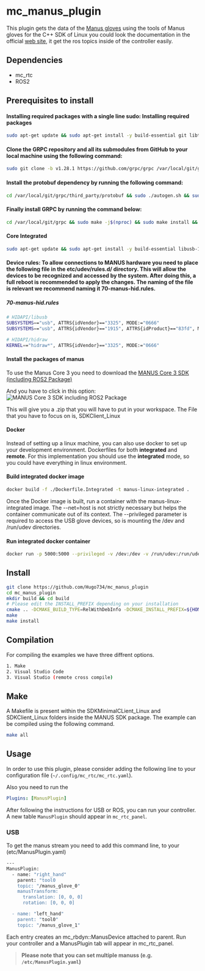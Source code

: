 # mc_manus_plugin

This plugin gets the data of the [Manus gloves](https://www.manus-meta.com/products/quantum-metagloves) using the tools of Manus gloves for the C++ SDK of Linux you could look the documentation in the official [web site](https://docs.manus-meta.com/3.0.0/Plugins/SDK/Linux/), it get the ros topics inside of the controller easily. 



## Dependencies

* mc_rtc
* ROS2

## Prerequisites to install

#### Installing required packages with a single line sudo: Installing required packages
```bash
sudo apt-get update && sudo apt-get install -y build-essential git libtool libzmq3-dev libusb-1.0-0-dev zlib1g-dev libudev-dev gdb libncurses5-dev && sudo apt-get clean
```

#### Clone the GRPC repository and all its submodules from GitHub to your local machine using the following command: 
```bash
sudo git clone -b v1.28.1 https://github.com/grpc/grpc /var/local/git/grpc && cd /var/local/git/grpc && sudo git submodule update --init --recursive
```

#### Install the protobuf dependency by running the following command:
```bash
cd /var/local/git/grpc/third_party/protobuf && sudo ./autogen.sh && sudo ./configure --enable-shared && sudo make -j$(nproc) && sudo make -j$(nproc) check && sudo make install && sudo make clean && sudo ldconfig
```
#### Finally install GRPC by running the command below:
```bash
cd /var/local/git/grpc && sudo make -j$(nproc) && sudo make install && sudo make clean && sudo ldconfig
```

#### Core Integrated 
```bash
sudo apt-get update && sudo apt-get install -y build-essential libusb-1.0-0-dev zlib1g-dev libudev-dev gdb libncurses5-dev && sudo apt-get clean
```

#### Device rules: To allow connections to MANUS hardware you need to place the following file in the etc/udev/rules.d/ directory. This will allow the devices to be recognized and accessed by the system. After doing this, a full reboot is recommended to apply the changes. The naming of the file is relevant we recommend naming it 70-manus-hid.rules.

  ##### 70-manus-hid.rules

```bash
# HIDAPI/libusb
SUBSYSTEMS=="usb", ATTRS{idVendor}=="3325", MODE:="0666"
SUBSYSTEMS=="usb", ATTRS{idVendor}=="1915", ATTRS{idProduct}=="83fd", MODE:="0666"

# HIDAPI/hidraw
KERNEL=="hidraw*", ATTRS{idVendor}=="3325", MODE:="0666"
```

#### Install the packages of manus 

To use the Manus Core 3 you need to download the [MANUS Core 3 SDK (including ROS2 Package)](https://docs.manus-meta.com/latest/Resources/)

And you have to click in this option:
![MANUS Core 3 SDK including ROS2 Package](images/manusDownload.png)

This will give you a .zip that you will have to put in your workspace.
The File that you have to focus on is, SDKClient_Linux 



#### Docker


Instead of setting up a linux machine, you can also use docker to set up your development environment. Dockerfiles for both **integrated** and **remote**. For this implementation you should use the **integrated** mode, so you could have everything in linux environment. 

#### Build integrated docker image
```bash
docker build -f ./Dockerfile.Integrated -t manus-linux-integrated .
```
Once the Docker image is built, run a container with the manus-linux-integrated image. The --net=host is not strictly necessary but helps the container communicate out of its context. The --privileged parameter is required to access the USB glove devices, so is mounting the /dev and /run/udev directories.

#### Run integrated docker container
```bash
docker run -p 5000:5000 --privileged -v /dev:/dev -v /run/udev:/run/udev -i -t manus-linux-integrated /bin/bash
```



## Install


```bash
git clone https://github.com/Hugo734/mc_manus_plugin
cd mc_manus_plugin
mkdir build && cd build
# Please edit the INSTALL_PREFIX depending on your installation
cmake .. -DCMAKE_BUILD_TYPE=RelWithDebInfo -DCMAKE_INSTALL_PREFIX=${HOME}/workspace/install #-DWITH_ROS=OFF
make
make install
```
## Compilation
For compiling the examples we have three diffrent options.

```bash
1. Make
2. Visual Studio Code
3. Visual Studio (remote cross compile)
```

## Make
A Makefile is present within the SDKMinimalCLient_Linux and SDKClient_Linux folders inside the MANUS SDK package. The example can be compiled using the following command.

```bash
make all
```

## Usage

In order to use this plugin, please consider adding the following line to your configuration file (`~/.config/mc_rtc/mc_rtc.yaml`).

Also you need to run the 

```yaml
Plugins: [ManusPlugin]
```

After following the instructions for USB or ROS, you can run your controller. A new table `ManusPlugin` should appear in `mc_rtc_panel`.

### USB

To get the manus stream you need to add this command line, to your (etc/ManusPlugin.yaml)


```bash
---
ManusPlugin:
  - name: "right_hand"
    parent: "tool0
    topic: "/manus_glove_0"
    manusTransform:
      translation: [0, 0, 0]
      rotation: [0, 0, 0]

  - name: "left_hand"
    parent: "tool0"
    topic: "/manus_glove_1"
```

  Each entry creates an mc_rbdyn::ManusDevice attached to parent. Run your controller and a ManusPlugin tab will appear in mc_rtc_panel.

> **Please note that you can set multiple manuss (e.g. `/etc/ManusPlugin.yaml`)**

